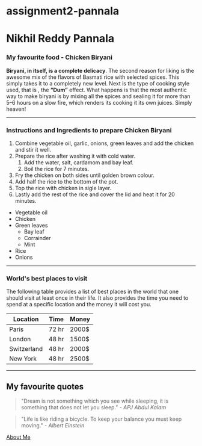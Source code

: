 # assignment2-pannala

# Nikhil Reddy Pannala

### My favourite food - Chicken Biryani

**Biryani, in itself, is a complete delicacy**. The second reason for liking is the awesome mix of the flavors of Basmati rice with selected spices. This simply takes it to a completely new level. Next is the type of cooking style used, that is , the **“Dum”** effect. What happens is that the most authentic way to make biryani is by mixing all the spices and sealing it for more than 5–6 hours on a slow fire, which renders its cooking it its own juices. Simply heaven!

---

### Instructions and Ingredients to prepare Chicken Biryani
1. Combine vegetable oil, garlic, onions, green leaves and add the chicken and stir it well.
2. Prepare the rice after washing it with cold water.
    1. Add the water, salt, cardamom and bay leaf.
    2. Boil the rice for 7 minutes.
3. Fry the chicken on both sides until golden brown colour.
4. Add half the rice to the bottom of the pot.
5. Top the rice with chicken in sigle layer.
6. Lastly add the rest of the rice and cover the lid and heat it for 20 minutes. 

* Vegetable oil
* Chicken
* Green leaves
    * Bay leaf
    * Corrainder
    * Mint
* Rice
* Onions

---

### World's best places to visit

The following table provides a list of best places in the world that one should visit at least once in their life. It also provides the time you need to spend at a specific location and the money it will cost you.

| Location | Time  | Money  |
| --- | --- | --- |
| Paris       | 72 hr | 2000$ |
| London      | 48 hr | 1500$ |
| Switzerland | 48 hr | 2000$ |
| New York    | 48 hr | 2500$ |

---

## My favourite quotes
> "Dream is not something which you see while sleeping, it is something that does not let you sleep." - *APJ Abdul Kalam*

> "Life is like riding a bicycle. To keep your balance you must keep moving." - *Albert Einstein*


[About Me](AboutMe.md)